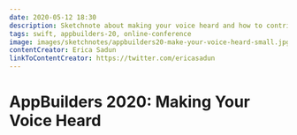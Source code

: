 ```yaml
---
date: 2020-05-12 18:30
description: Sketchnote about making your voice heard and how to contribute to Swift evolution from AppBuilders 2020 (online conference)
tags: swift, appbuilders-20, online-conference
image: images/sketchnotes/appbuilders20-make-your-voice-heard-small.jpg
contentCreator: Erica Sadun
linkToContentCreator: https://twitter.com/ericasadun
---
```


# AppBuilders 2020: Making Your Voice Heard
